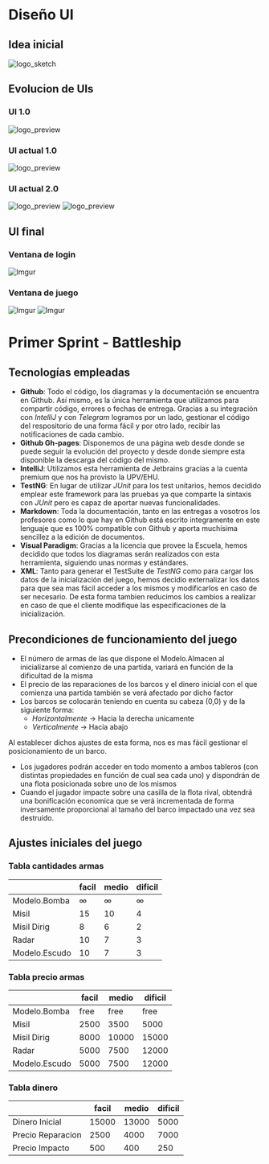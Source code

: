 # Diseño UI

## Idea inicial
![logo_sketch](http://i.imgur.com/El7k7Wg.png)

## Evolucion de UIs

### UI 1.0
![logo_preview](http://i.imgur.com/R0ipCfv.png)

### UI actual 1.0
![logo_preview](https://i.imgur.com/P9xwH3h.png)

### UI actual 2.0
![logo_preview](http://i.imgur.com/RUmELvl.png)
![logo_preview](http://i.imgur.com/6Mwnoup.png)

## UI final
### Ventana de login
![Imgur](http://i.imgur.com/GYHycz3.png)
### Ventana de juego
![Imgur](http://i.imgur.com/m8XKqAl.png)
![Imgur](http://i.imgur.com/DFAa4DJ.png)

# Primer Sprint - Battleship

## Tecnologías empleadas

- **Github**: Todo el código, los diagramas y la documentación se encuentra en Github. Así mismo, es la única herramienta que utilizamos para compartir código, errores o fechas de entrega. Gracias a su integración con *IntelliJ* y con *Telegram* logramos por un lado, gestionar el código del respositorio de una forma fácil y por otro lado, recibir las notificaciones de cada cambio.
- **Github Gh-pages**: Disponemos de una página web desde donde se puede seguir la evolución del proyecto y desde donde siempre esta disponible la descarga del código del mismo.
- **IntelliJ**: Utilizamos esta herramienta de Jetbrains gracias a la cuenta premium que nos ha provisto la UPV/EHU.
- **TestNG**: En lugar de utilizar *JUnit* para los test unitarios, hemos decidido emplear este framework para las pruebas ya que comparte la sintaxis con *JUnit* pero es capaz de aportar nuevas funcionalidades.
- **Markdown**: Toda la documentación, tanto en las entregas a vosotros los profesores como lo que hay en Github está escrito integramente en este lenguaje que es 100% compatible con Github y aporta muchísima sencillez a la edición de documentos.
- **Visual Paradigm**: Gracias a la licencia que provee la Escuela, hemos decidido que todos los diagramas serán realizados con esta herramienta, siguiendo unas normas y estándares.
- **XML**: Tanto para generar el TestSuite de *TestNG* como para cargar los datos de la inicialización del juego, hemos decidio externalizar los datos para que sea mas fácil acceder a los mismos y modificarlos en caso de ser necesario. De esta forma tambien reducimos los cambios a realizar en caso de que el cliente modifique las especificaciones de la inicialización.

## Precondiciones de funcionamiento del juego

- El número de armas de las que dispone el Modelo.Almacen al inicializarse al comienzo de una partida, variará en función de la dificultad de la misma
- El precio de las reparaciones de los barcos y el dinero inicial con el que comienza una partida también se verá afectado por dicho factor
- Los barcos se colocarán teniendo en cuenta su cabeza (0,0) y de la siguiente forma:
	- *Horizontalmente* -> Hacia la derecha unicamente
	- *Verticalmente* -> Hacia abajo

 Al establecer dichos ajustes de esta forma, nos es mas fácil gestionar el posicionamiento de un barco.

- Los jugadores podrán acceder en todo momento a ambos tableros (con distintas propiedades en función de cual sea cada uno) y dispondrán de una flota posicionada sobre uno de los mismos
- Cuando el jugador impacte sobre una casilla de la flota rival, obtendrá una bonificación economica que se verá incrementada de forma inversamente proporcional al tamaño del barco impactado una vez sea destruido.

## Ajustes iniciales del juego


### Tabla cantidades armas

|         | facil | medio | dificil |
|---------|-------|-------|---------|
|  Modelo.Bomba  |  ∞    |   ∞   |    ∞    |
| Misil	  | 15    |  10   |    4    |
| Misil Dirig | 8 |  6    |   2     |
| Radar   | 10    |  7    |   3     |
| Modelo.Escudo  | 10    |  7    |   3     |

### Tabla precio armas

|         | facil | medio | dificil |
|---------|-------|-------|---------|
|  Modelo.Bomba  |  free | free  |  free   |
| Misil	  | 2500  |  3500 |  5000   |
| Misil Dirig | 8000 |  10000 | 15000|
| Radar   | 5000  |  7500 |  12000  |
| Modelo.Escudo  | 5000  |  7500 |  12000  |

### Tabla dinero

|         | facil | medio | dificil |
|---------|-------|-------|---------|
| Dinero Inicial |  15000 | 13000 | 5000 |
| Precio Reparacion | 2500 | 4000 | 7000 |
| Precio Impacto | 500 |  400 | 250  |
